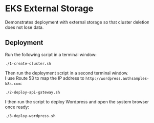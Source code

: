 # EKS External Storage

Demonstrates deployment with external storage so that cluster deletion does not lose data.

## Deployment

Run the following script in a terminal window:

```bash
./1-create-cluster.sh
```

Then run the deployment script in a second terminal window.\
I use Route 53 to map the IP address to `http://wordpress.authsamples-k8s.com`:

```bash
./2-deploy-api-gateway.sh
```

I then run the script to deploy Wordpress and open the system browser once ready:

```bash
./3-deploy-wordpress.sh
```
